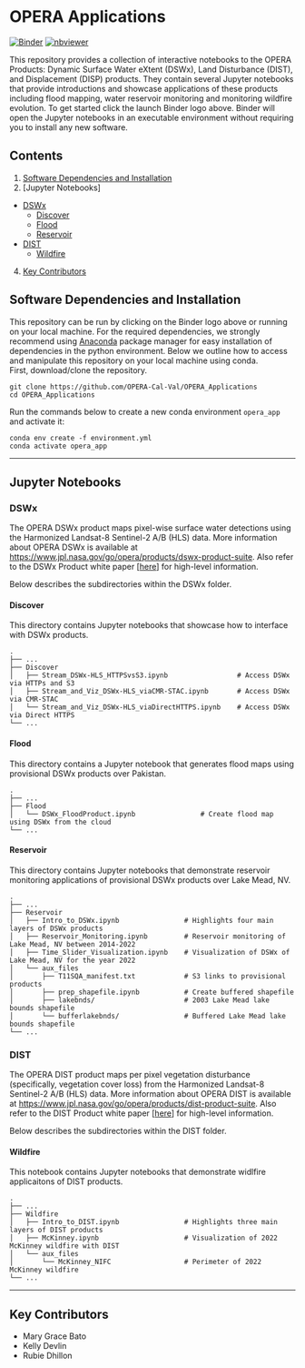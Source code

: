 # OPERA Applications

[![Binder](https://mybinder.org/badge_logo.svg)](https://mybinder.org/v2/gh/OPERA-Cal-Val/OPERA_Applications.git/main)
[![nbviewer](https://raw.githubusercontent.com/jupyter/design/master/logos/Badges/nbviewer_badge.svg)](https://nbviewer.org/github/OPERA-Cal-Val/OPERA_Applications/tree/main/?flush_cache=True)


This repository provides a collection of interactive notebooks to the OPERA Products: Dynamic Surface Water eXtent (DSWx), Land Disturbance (DIST), and Displacement (DISP) products. They contain several Jupyter notebooks that provide introductions and showcase applications of these products including flood mapping, water reservoir monitoring and monitoring wildfire evolution. To get started click the launch Binder logo above. Binder will open the Jupyter notebooks in an executable environment without requiring you to install any new software. 

## Contents
1. [Software Dependencies and Installation](#software-dependencies-and-installation)
3. [Jupyter Notebooks]
- [DSWx](#dswx)
    - [Discover](#discover)
    - [Flood](#flood)
    - [Reservoir](#reservoir)
- [DIST](#dist)
    - [Wildfire](#widlfire)
4. [Key Contributors](#key-contributors)

## Software Dependencies and Installation

This repository can be run by clicking on the Binder logo above or running on your local machine. For the required dependencies, we strongly recommend using [Anaconda](https://www.anaconda.com/products/distribution) package manager for easy installation of dependencies in the python environment. Below we outline how to access and manipulate this repository on your local machine using conda. <br>
First, download/clone the repository.
```
git clone https://github.com/OPERA-Cal-Val/OPERA_Applications
cd OPERA_Applications
```
Run the commands below to create a new conda environment `opera_app` and activate it:
```
conda env create -f environment.yml
conda activate opera_app
```
------
## Jupyter Notebooks
### DSWx
The OPERA DSWx product maps pixel-wise surface water detections using the Harmonized Landsat-8 Sentinel-2 A/B (HLS) data. More information about OPERA DSWx is available at https://www.jpl.nasa.gov/go/opera/products/dswx-product-suite. Also refer to the DSWx Product white paper [[here](https://d2pn8kiwq2w21t.cloudfront.net/documents/finalDSWx_URS306072_9n6sBVQ.pdf)] for high-level information.

Below describes the subdirectories within the DSWx folder.

#### Discover
This directory contains Jupyter notebooks that showcase how to interface with DSWx products.

    .
    ├── ...
    ├── Discover                              
    │   ├── Stream_DSWx-HLS_HTTPSvsS3.ipynb                 # Access DSWx via HTTPs and S3
    │   ├── Stream_and_Viz_DSWx-HLS_viaCMR-STAC.ipynb       # Access DSWx via CMR-STAC
    │   └── Stream_and_Viz_DSWx-HLS_viaDirectHTTPS.ipynb    # Access DSWx via Direct HTTPS
    └── ...


#### Flood
This directory contains a Jupyter notebook that generates flood maps using provisional DSWx products over Pakistan.

    .
    ├── ...
    ├── Flood                             
    │   └── DSWx_FloodProduct.ipynb                # Create flood map using DSWx from the cloud
    └── ...

#### Reservoir
This directory contains Jupyter notebooks that demonstrate reservoir monitoring applications of provisional DSWx products over Lake Mead, NV. 

    .
    ├── ...
    ├── Reservoir                              
    │   ├── Intro_to_DSWx.ipynb                # Highlights four main layers of DSWx products
    │   ├── Reservoir_Monitoring.ipynb         # Reservoir monitoring of Lake Mead, NV between 2014-2022
    │   ├── Time_Slider_Visualization.ipynb    # Visualization of DSWx of Lake Mead, NV for the year 2022
    │   └── aux_files
    │       ├── T11SQA_manifest.txt            # S3 links to provisional products
    │       ├── prep_shapefile.ipynb           # Create buffered shapefile
    │       ├── lakebnds/                      # 2003 Lake Mead lake bounds shapefile
    │       └── bufferlakebnds/                # Buffered Lake Mead lake bounds shapefile
    └── ...

### DIST
The OPERA DIST product maps per pixel vegetation disturbance (specifically, vegetation cover loss) from the Harmonized Landsat-8 Sentinel-2 A/B (HLS) data. More information about OPERA DIST is available at https://www.jpl.nasa.gov/go/opera/products/dist-product-suite. Also refer to the DIST Product white paper [[here](https://d2pn8kiwq2w21t.cloudfront.net/documents/finalDIST_URS306040_a3pKEmP.pdf)] for high-level information.

Below describes the subdirectories within the DIST folder.

#### Wildfire
This notebook contains Jupyter notebooks that demonstrate widlfire applicaitons of DIST products.

    .
    ├── ...
    ├── Wildfire                              
    │   ├── Intro_to_DIST.ipynb                # Highlights three main layers of DIST products
    │   ├── McKinney.ipynb                     # Visualization of 2022 McKinney wildfire with DIST
    │   └── aux_files
    │       └── McKinney_NIFC                  # Perimeter of 2022 McKinney wildfire
    └── ...
    
------
## Key Contributors
* Mary Grace Bato
* Kelly Devlin
* Rubie Dhillon
